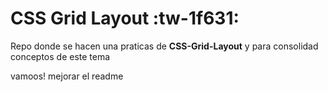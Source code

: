 # CSS Grid Layout :tw-1f631:
Repo donde se hacen una praticas de **CSS-Grid-Layout** y para consolidad conceptos de este tema

vamoos!
mejorar el readme
